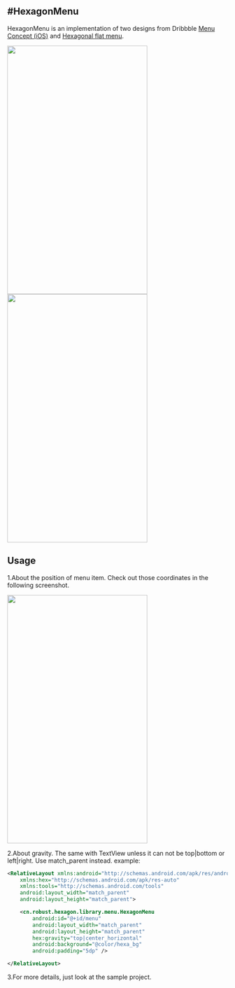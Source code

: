 #HexagonMenu
------

HexagonMenu is an implementation of two designs from Dribbble [Menu Concept (iOS)][1] and [Hexagonal flat menu][2].

<img src="http://git.oschina.net/robust/HexagonMenu/raw/master/screenshot/screenshot_01.png" width="320" height="568" />
<img src="http://git.oschina.net/robust/HexagonMenu/raw/master/screenshot/screenshot_02.png" width="320" height="568" />

## Usage
1.About the position of menu item.
  Check out those coordinates in the following screenshot.

  <img src="http://git.oschina.net/robust/HexagonMenu/raw/master/screenshot/screenshot_03.png" width="320" height="568" />

2.About gravity.
  The same with TextView unless it can not be top|bottom or left|right. Use match_parent instead.
  example:
```xml
<RelativeLayout xmlns:android="http://schemas.android.com/apk/res/android"
    xmlns:hex="http://schemas.android.com/apk/res-auto"
    xmlns:tools="http://schemas.android.com/tools"
    android:layout_width="match_parent"
    android:layout_height="match_parent">

    <cn.robust.hexagon.library.menu.HexagonMenu
        android:id="@+id/menu"
        android:layout_width="match_parent"
        android:layout_height="match_parent"
        hex:gravity="top|center_horizontal"
        android:background="@color/hexa_bg"
        android:padding="5dp" />

</RelativeLayout>
```

3.For more details, just look at the sample project.


  [1]: https://dribbble.com/shots/1193991-Menu-Concept-iOS
  [2]: https://dribbble.com/shots/1199943-Hexagonal-flat-menu